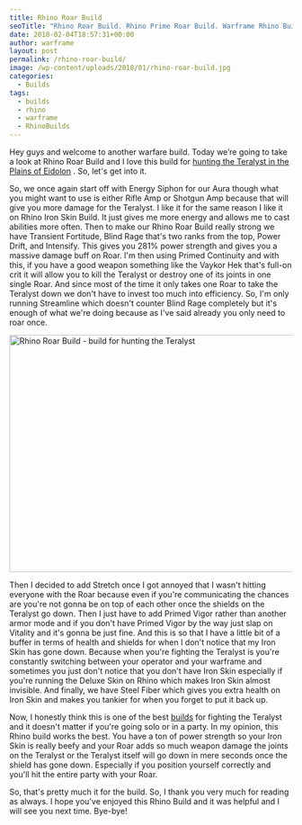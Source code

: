 ```yaml
---
title: Rhino Roar Build
seoTitle: "Rhino Roar Build. Rhino Prime Roar Build. Warframe Rhino Build"
date: 2018-02-04T18:57:31+00:00
author: warframe
layout: post
permalink: /rhino-roar-build/
image: /wp-content/uploads/2018/01/rhino-roar-build.jpg
categories:
  - Builds
tags:
  - builds
  - rhino
  - warframe
  - RhinoBuilds
---
```

<span>Hey guys and welcome to another warfare build. Today we’re going to take a look at Rhino </span>Roar Build and I love this build for [hunting the Teralyst in the Plains of Eidolon](https://warframeblog.com/how-kill-eidolon-teralyst-basics/) . So, let's get into it.<!--more-->

So, we once again start off with Energy Siphon for our Aura though what you might want to use is either Rifle Amp or Shotgun Amp because that will give you more damage for the Teralyst. I like it for the same reason I like it on Rhino Iron Skin Build. It just gives me more energy and allows me to cast abilities more often. Then to make our Rhino Roar Build really strong we have Transient Fortitude, Blind Rage that's two ranks from the top, Power Drift, and Intensify. This gives you 281% power strength and gives you a massive damage buff on Roar. I'm then using Primed Continuity and with this, if you have a good weapon something like the Vaykor Hek that's full-on crit it will allow you to kill the Teralyst or destroy one of its joints in one single Roar. And since most of the time it only takes one Roar to take the Teralyst down we don't have to invest too much into efficiency. So, I'm only running Streamline which doesn't counter Blind Rage completely but it's enough of what we're doing because as I've said already you only need to roar once.

<img src="https://warframeblog.com/wp-content/uploads/2018/02/rhino-roar-build-hunter-1024x576.png" title="Rhino Roar Build" alt="Rhino Roar Build - build for hunting the Teralyst" width="750" height="422" class="alignnone size-large wp-image-687" srcset="https://warframeblog.com/wp-content/uploads/2018/02/rhino-roar-build-hunter-1024x576.png 1024w, https://warframeblog.com/wp-content/uploads/2018/02/rhino-roar-build-hunter-300x169.png 300w, https://warframeblog.com/wp-content/uploads/2018/02/rhino-roar-build-hunter-768x432.png 768w" sizes="(max-width: 750px) 100vw, 750px" />

Then I decided to add Stretch once I got annoyed that I wasn't hitting everyone with the Roar because even if you're communicating the chances are you're not gonna be on top of each other once the shields on the Teralyst go down. Then I just have to add Primed Vigor rather than another armor mode and if you don't have Primed Vigor by the way just slap on Vitality and it's gonna be just fine. And this is so that I have a little bit of a buffer in terms of health and shields for when I don't notice that my Iron Skin has gone down. Because when you're fighting the Teralyst is you're constantly switching between your operator and your warframe and sometimes you just don't notice that you don't have Iron Skin especially if you're running the Deluxe Skin on Rhino which makes Iron Skin almost invisible. And finally, we have Steel Fiber which gives you extra health on Iron Skin and makes you tankier for when you forget to put it back up.

Now, I honestly think this is one of the best [builds](/builds) for fighting the Teralyst and it doesn't matter if you're going solo or in a party. In my opinion, this Rhino build works the best. You have a ton of power strength so your Iron Skin is really beefy and your Roar adds so much weapon damage the joints on the Teralyst or the Teralyst itself will go down in mere seconds once the shield has gone down. Especially if you position yourself correctly and you'll hit the entire party with your Roar.

So, that's pretty much it for the build. So, I thank you very much for reading as always. I hope you've enjoyed this Rhino Build and it was helpful and I will see you next time. Bye-bye!